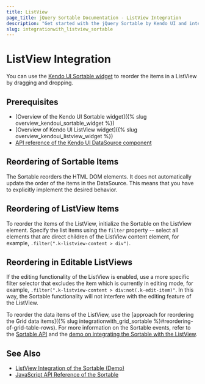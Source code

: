 ```yaml
---
title: ListView
page_title: jQuery Sortable Documentation - ListView Integration
description: "Get started with the jQuery Sortable by Kendo UI and integrate the widget with the Kendo UI ListView."
slug: integrationwith_listview_sortable
---
```


# ListView Integration

You can use the [Kendo UI Sortable widget](https://demos.telerik.com/aspnet-core/sortable/index) to reorder the items in a ListView by dragging and dropping.

## Prerequisites

* [Overview of the Kendo UI Sortable widget]({% slug overview_kendoui_sortable_widget %})
* [Overview of Kendo UI ListView widget]({% slug overview_kendoui_listview_widget %})
* [API reference of the Kendo UI DataSource component](/api/javascript/data/datasource#methods)

## Reordering of Sortable Items

The Sortable reorders the HTML DOM elements. It does not automatically update the order of the items in the DataSource. This means that you have to explicitly implement the desired behavior.

## Reordering of ListView Items

To reorder the items of the ListView, initialize the Sortable on the ListView element. Specify the list items using the `filter` property -- select all elements that are direct children of the ListView content element, for example, `.filter(".k-listview-content > div")`.

## Reordering in Editable ListViews

If the editing functionality of the ListView is enabled, use a more specific filter selector that excludes the item which is currently in editing mode, for example, `.filter(".k-listview-content > div:not(.k-edit-item)"`. In this way, the Sortable functionality will not interfere with the editing feature of the ListView.

To reorder the data items of the ListView, use the [approach for reordering the Grid data items]({% slug integrationwith_grid_sortable %}#reordering-of-grid-table-rows). For more information on the Sortable events, refer to the [Sortable API](/api/javascript/ui/sortable#events) and the [demo on integrating the Sortable with the ListView](https://demos.telerik.com/kendo-ui/web/sortable/integration-listview.html).

## See Also

* [ListView Integration of the Sortable (Demo)](https://demos.telerik.com/kendo-ui/sortable/integration-listview)
* [JavaScript API Reference of the Sortable](/api/javascript/ui/sortable)
